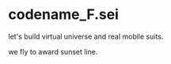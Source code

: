 # codename_F.sei

let's build virtual universe and real mobile suits.

we fly to award sunset line.

